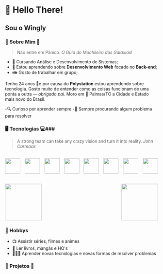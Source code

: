 
# 👋 Hello There!

## Sou o Wingly ##

### 📖 Sobre Mim 📖 ###
>Não entre em Pânico.
_O Guia do Mochileiro das Galáxias_!
- 🏫 Cursando Análise e Desenvolvimento de Sistemas;
- 🌱 Estou aprendendo sobre **Desenvolvimento Web** focado no **Back-end**;
- 👪 Gosto de trabalhar em grupo;

Tenho 24 anos 📆e por causa do **Polystation** estou aprendendo sobre tecnologia. Gosto muito de entender como as coisas funcionam de uma ponta a outra — _obrigado pai_.
Moro em 📍 Palmas/TO a Cidade e Estado mais novo do Brasil.

-🔍 Curioso por aprender sempre
-👷 Sempre procurando algum problema para resolver

### 🖥️ Tecnologias 💻###

>A strong team can take any crazy vision and turn it into reality.
_John Carmack_

<br />
<div class="badge" style="display: flex; flex-direction: row; justify-content: space-between; ">
  <img src="https://cdn.jsdelivr.net/gh/devicons/devicon@latest/icons/html5/html5-original.svg" load="lazy" width="50" height="50" style="cursor: default; pointer-events: none;" />
  <img src="https://cdn.jsdelivr.net/gh/devicons/devicon@latest/icons/css3/css3-original.svg" load="lazy" width="50" height="50" style="cursor: default; pointer-events: none;" />
  <img src="https://cdn.jsdelivr.net/gh/devicons/devicon@latest/icons/javascript/javascript-original.svg" load="lazy" width="50" height="50" style="cursor: default; pointer-events: none;" />
  <img src="https://cdn.jsdelivr.net/gh/devicons/devicon@latest/icons/typescript/typescript-original.svg" load="lazy" width="50" height="50" style="cursor: default; pointer-events: none;"/>
  <img src="https://cdn.jsdelivr.net/gh/devicons/devicon@latest/icons/java/java-original.svg" load="lazy" width="50" height="50" style="cursor: default; pointer-events: none;"/>
  <img src="https://cdn.jsdelivr.net/gh/devicons/devicon@latest/icons/go/go-original-wordmark.svg" load="lazy" width="50" height="50" style="cursor: default; pointer-events: none;"/>
  <img src="https://cdn.jsdelivr.net/gh/devicons/devicon@latest/icons/c/c-original.svg" load="lazy" width="50" height="50" style="cursor: default; pointer-events: none;"/>
  <img src="https://cdn.jsdelivr.net/gh/devicons/devicon@latest/icons/git/git-original.svg" load="lazy" width="50" height="50" style="cursor: default; pointer-events: none;"/>
</div>
<br/>
<br/>
<div class="stats" style="display: flex; flex-direction: row; justify-content: space-between;>
<a href="https://github.com/W1ngly-silva">
<img loading="lazy" height="120em" src="https://github-readme-stats.vercel.app/api/top-langs/?username=W1ngly-silva&layout=compact&langs_count=7"/>
<img loading="lazy" height="120em" src="https://github-readme-stats.vercel.app/api?username=W1ngly-silva&show_icons=true&include_all_commits=true&count_private=true"/>
</div>

### 📐 Hobbys ###
- 📺 Assistir séries, filmes e animes
- 📘 Ler livros, mangás e HQ's
- 👨🏻‍💻 Aprender novas tecnologias e novas formas de resolver problemas

### 🚧 Projetos 🚧 ###
          
<!--- - 👀 I’m interested in 
- 🌱 I’m currently learning ...
- 💞️ I’m looking to collaborate on ...
- 📫 How to reach me ...
- 😄 Pronouns: ...
- ⚡ Fun fact: ...
--->

<!---
W1ngly-silva/W1ngly-silva is a ✨ special ✨ repository because its `README.md` (this file) appears on your GitHub profile.
You can click the Preview link to take a look at your changes.
--->
